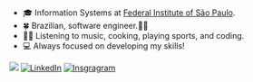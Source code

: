   - :mortar_board: Information Systems at [Federal Institute of São Paulo](https://www.ifsp.edu.br/).
  - :four_leaf_clover: Brazilian, software engineer.👋🏾
  - 🏌️‍♀️ Listening to music, cooking, playing sports, and coding.
  - :computer: Always focused on developing my skills!

<a href="mailto:adilson.juniorcomunicacao@gmail.com"><img src="https://img.shields.io/badge/Gmail-D14836?style=for-the-badge&logo=gmail&logoColor=white" target="_blank"></a>
<a href="https://www.linkedin.com/in/adilson-junior-9b960219b/" target="_blank"><img src="https://img.shields.io/badge/LinkedIn-0077B5?style=for-the-badge&logo=linkedin&logoColor=white" alt="LinkedIn" /></a>
<a href="https://www.instagram.com/junior_xzs/" target="_blank"><img src="https://img.shields.io/badge/Instagram-0077B5?style=for-the-badge&logo=Instagram&logoColor=white" alt="Insgragram" /></a>
